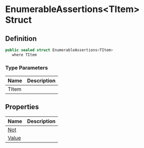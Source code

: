 # EnumerableAssertions&lt;TItem&gt; Struct
## Definition

```c#
public sealed struct EnumerableAssertions<TItem>
   where TItem
```

### Type Parameters

| Name | Description |
| ---- | ----------- |
| TItem |  |

## Properties

| Name | Description |
| ---- | ----------- |
| [Not](MrKWatkins.Assertions.EnumerableAssertions-1.Not.md) |  |
| [Value](MrKWatkins.Assertions.EnumerableAssertions-1.Value.md) |  |

